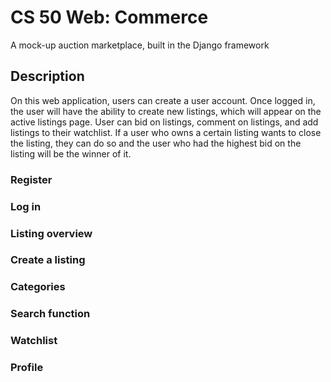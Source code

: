 # CS 50 Web: Commerce
A mock-up auction marketplace, built in the Django framework

## Description
On this web application, users can create a user account. Once logged in, the user will have the ability to create new listings, which will appear on the active listings page.
User can bid on listings, comment on listings, and add listings to their watchlist.
If a user who owns a certain listing wants to close the listing, they can do so and the user who had the highest bid on the listing will be the winner of it.

### Register

### Log in
### Listing overview
### Create a listing
### Categories
### Search function
### Watchlist
### Profile